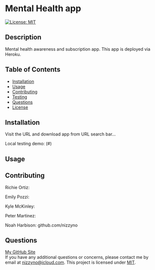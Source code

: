 # Mental Health app

[![License: MIT](https://img.shields.io/badge/License-MIT-yellow.svg)](https://opensource.org/licenses/MIT)

## Description

Mental health awareness and subscription app. This app is deployed via Heroku.

## Table of Contents

- [Installation](#installation)
- [Usage](#usage)
- [Contributing](#contributing)
- [Testing](#testing)
- [Questions](#questions)
- [License](#license)

## Installation

Visit the URL and download app from URL search bar...

Local testing demo: (#)

## Usage

## Contributing

Richie Ortiz:

Emily Pozzi:

Kyle McKinley:

Peter Martinez:

Noah Harbison: github.com/nizzyno

## Questions

[My GitHub Site](https://www.github.com/nizzyno)\
 If you have any additional questions or concerns, please contact me by email at <nizzyno@icloud.com>.
This project is licensed under [MIT](https://opensource.org/licenses/MIT).
